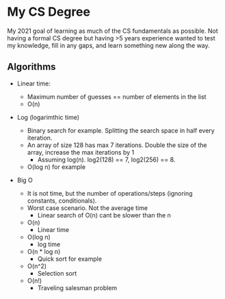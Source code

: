 # My CS Degree

My 2021 goal of learning as much of the CS fundamentals as possible. Not having a formal CS degree but having >5 years experience wanted to test my knowledge, fill in any gaps, and learn something new along the way.

## Algorithms

- Linear time:
  - Maximum number of guesses == number of elements in the list
  - O(n)
- Log (logarimthic time)
  - Binary search for example. Splitting the search space in half every iteration.
  - An array of size 128 has max 7 iterations. Double the size of the array, increase the max iterations by 1 
    - Assuming log(n). log2(128) == 7, log2(256) == 8.
  - O(log n) for example

- Big O
  - It is not time, but the number of operations/steps (ignoring constants, conditionals).
  - Worst case scenario. Not the average time
    - Linear search of O(n) cant be slower than the n
  - O(n)
    - Linear time
  - O(log n)
    - log time
  - O(n * log n)
    - Quick sort for example
  - O(n^2)
    - Selection sort
  - O(n!)
    - Traveling salesman problem